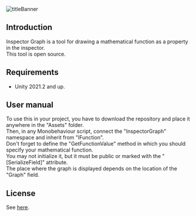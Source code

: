![titleBanner](https://user-images.githubusercontent.com/98838657/235350873-bf6dd0cb-db0e-4948-9ada-9298ce67884c.png)

## Introduction
Inspector Graph is a tool for drawing a mathematical function as a property in the inspector.<br>
This tool is open source.

## Requirements
 - Unity 2021.2 and up.

## User manual
To use this in your project, you have to download the repository and place it anywhere in the "Assets" folder.<br>
Then, in any Monobehaviour script, connect the "InspectorGraph" namespace and inherit from "IFunction".<br>
Don't forget to define the "GetFunctionValue" method in which you should specify your mathematical function.<br>
You may not initialize it, but it must be public or marked with the "[SerializeField]" attribute.<br>
The place where the graph is displayed depends on the location of the "Graph" field.<br>

## License
See [here](LICENSE.txt).
